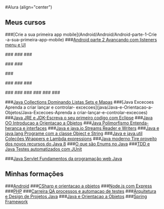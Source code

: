 #Alura (align="center")

## Meus cursos
###[Crie a sua primeira app mobile](Android/Android/Android-parte-1-Crie -a-sua-primeira-app-mobile)
###[Android parte 2 Avançando com listeners menu e UI](Android/Android/Android-parte-2-Avançando-com-listeners-menu-e-UI)

###[](CSharp/CSharp-e-orientacao-a-objetos/CSharp-parte-1-Primeiros-passos)
###[](CSharp/CSharp-e-orientacao-a-objetos/CSharp-parte-2-Introdução-à-Orientação-a-Objetos)
###[](CSharp/CSharp-e-orientacao-a-objetos/CSharp-parte-3-Entendendo-herança-e-interface)

###[](JavaScript/Node.js-com-Express/JavaScript-para-back-end)
###[](JavaScript/Node.js-com-Express/Rest-com-NodeJS-API-com-Express-e-MySQL)

###[](PHP/PHP/Introducao-ao-PHP-Primeiros-passos-com-a-linguagem)

###[](Carreira-QA-processos-e-automacao-de-testes/Cypress-automacao-de-testes-E2E)
###[](Carreira-QA-processos-e-automacao-de-testes/Logica-de-programacoo-I-os-primeiros-programas-com-Javascript-e-HTML)
###[](Carreira-QA-processos-e-automacao-de-testes/Quality-Assurance-plano-de-testes-e-gestao-de-bugs)


###[](java/Arquitetura-e-Design-de-Projetos-Java/BDD-e-Java-Behavior-Driven-Development-com-Cucumber)
###[](java/Arquitetura-e-Design-de-Projetos-Java/Design-Patterns-em-Java-I-Introdução-as-boas-praticas-de-programacao)
###[](java/Arquitetura-e-Design-de-Projetos-Java/Design-Patterns-em-Java-II-Avançando-nas-boas-práticas-de-programação)
###[](java/Arquitetura-e-Design-de-Projetos-Java/SOLID-com-Java-Princípios-da-programação-orientada-a-objetos)
###[](java/Arquitetura-e-Design-de-Projetos-Java/Selenium-Testes-automatizados-de-aceitacao-em-Java)
###[](java/Arquitetura-e-Design-de-Projetos-Java/TDD-e-Java-Testes-automatizados-com-JUnit)

###[Java Collections Dominando Listas Sets e Mapas](java/Java-e-Orientacao-a-Objetos/Java-Collections-Dominando-Listas-Sets-e-Mapas)
###[Java Excecoes Aprenda a criar lançar e controlar- excecoes](java/Java-e-Orientacao-a-Objetos/Java-Excecoes-Aprenda a criar-lançar-e-controlar-excecoes)
###[Java JRE e JDK-Escreva o seu primeiro codigo com Eclipse](java/Java-e-Orientacao-a-Objetos/Java-JRE-e-JDK-Escreva-o-seu-primeiro-codigo-com-Eclipse)
###[Java OO Introducao a Orientacao a Objetos](java/Java-e-Orientacao-a-Objetos/Java-OO-Introducao-a-Orientacao-a-Objetos)
###[Java Polimorfismo Entenda-heranca e interfaces](java/Java-e-Orientacao-a-Objetos/Java-Polimorfismo-Entenda-heranca-e-interfaces)
###[Java e java.io Streams Reader e Writers](java/Java-e-Orientacao-a-Objetos/Java-e-java.io-Streams-Reader-e-Writers)
###[Java e java.lang Programe com a classe Object e String](java/Java-e-Orientacao-a-Objetos/Java-e-java.lang-Programe-com-a-classe-Object-e-String)
###[Java e java.util Coleções Wrappers e Lambda expressions](java/Java-e-Orientacao-a-Objetos/Java-e-java.util-Coleções-Wrappers-e-Lambda-expressions)
###[Java moderno Tire proveito dos novos recursos do Java 8](java/Java-e-Orientacao-a-Objetos/Java-moderno-Tire-proveito-dos-novos-recursos-do-Java-8)
###[O que são Enums no Java](java/Java-e-Orientacao-a-Objetos/O-que-sao-Enums-no-Java)
###[TDD e Java Testes automatizados com JUnit](java/Java-e-Orientacao-a-Objetos/TDD-e-Java-Testes-automatizados-com-JUnit)

###[Java Servlet Fundamentos da programação web Java](java/Spring-Framework/Java-Servlet-Fundamentos-da-programação-web-Java)


## Minhas formações
###[Android](Android/Android)
###[CSharp e orientacao a objetos](CSharp/CSharp-e-orientacao-a-objetos)
###[Node.js com Express](JavaScript/Node.js-com-Express)
###[PHP](PHP/PHP)
###[Carreira QA processos e automacao de testes](Carreira-QA-processos-e-automacao-de-testes)
###[Arquitetura e Design de Projetos Java](java/Arquitetura-e-Design-de-Projetos-Java)
###[Java e Orientacao a Objetos](java/Java-e-Orientacao-a-Objetos)
###[Spring Framework](java/Spring-Framework)

